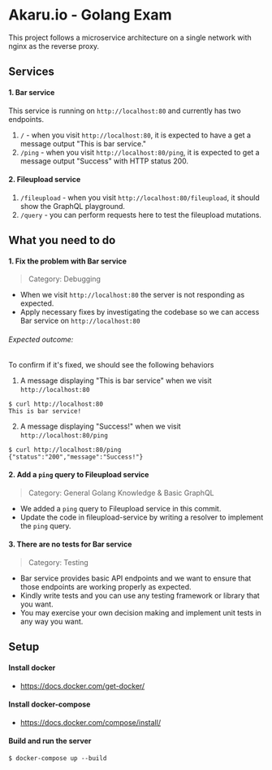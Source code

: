 # Akaru.io - Golang Exam

This project follows a microservice architecture on a single network with nginx as the reverse proxy.

## Services

#### 1. Bar service

This service is running on `http://localhost:80` and currently has two endpoints.

1. `/` - when you visit `http://localhost:80`, it is expected to have a get a message output "This is bar service."
2. `/ping` - when you visit `http://localhost:80/ping`, it is expected to get a message output "Success" with HTTP status 200.

#### 2. Fileupload service

1. `/fileupload` - when you visit `http://localhost:80/fileupload`, it should show the GraphQL playground.
2. `/query` - you can perform requests here to test the fileupload mutations.


## What you need to do

#### 1. Fix the problem with Bar service

> Category: Debugging

- When we visit `http://localhost:80` the server is not responding as expected.
- Apply necessary fixes by investigating the codebase so we can access Bar service on `http://localhost:80`

###### Expected outcome:

To confirm if it's fixed, we should see the following behaviors

1. A message displaying "This is bar service" when we visit `http://localhost:80`
```
$ curl http://localhost:80
This is bar service!
```


2. A message displaying "Success!" when we visit `http://localhost:80/ping`

```
$ curl http://localhost:80/ping
{"status":"200","message":"Success!"}
```

#### 2. Add a `ping` query to Fileupload service

> Category: General Golang Knowledge & Basic GraphQL

- We added a `ping` query to Fileupload service in this commit.
- Update the code in fileupload-service by writing a resolver to implement the `ping` query.

#### 3. There are no tests for Bar service

> Category: Testing

- Bar service provides basic API endpoints and we want to ensure that those endpoints are working properly as expected.
- Kindly write tests and you can use any testing framework or library that you want.
- You may exercise your own decision making and implement unit tests in any way you want.

## Setup

#### Install docker

- <https://docs.docker.com/get-docker/>

#### Install docker-compose

- <https://docs.docker.com/compose/install/>

#### Build and run the server

```
$ docker-compose up --build
```
